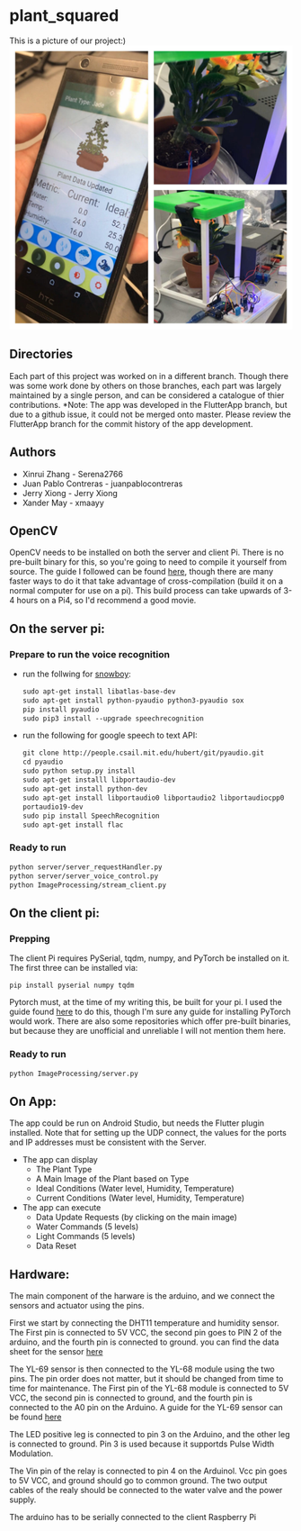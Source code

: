 # plant_squared
This is a picture of our project:)
![demo](https://github.com/Serena2766/plant_squared/blob/master/demo.jpg)

## Directories
Each part of this project was worked on in a different branch. Though there was some work done by others on those branches, each part was largely maintained by a single person, and can be considered a catalogue of thier contributions.
*Note: The app was developed in the FlutterApp branch, but due to a github issue, it could not be merged onto master. Please review the FlutterApp branch for the commit history of the app development.
## Authors
- Xinrui Zhang          - Serena2766
- Juan Pablo Contreras  - juanpablocontreras
- Jerry Xiong           - Jerry Xiong
- Xander May            - xmaayy         
## OpenCV
OpenCV needs to be installed on both the server and client Pi. There is no pre-built binary for this, so you're going to need to compile it yourself from source. The guide I followed can be found [here](https://www.pyimagesearch.com/2018/09/26/install-opencv-4-on-your-raspberry-pi/), though there are many faster ways to do it that take advantage of cross-compilation (build it on a normal computer for use on a pi). This build process can take upwards of 3-4 hours on a Pi4, so I'd recommend a good movie. 

## On the server pi:
### Prepare to run the voice recognition
- run the follwing for [snowboy](http://docs.kitt.ai/snowboy/#running-on-raspberry-pi):
  ``` 
  sudo apt-get install libatlas-base-dev
  sudo apt-get install python-pyaudio python3-pyaudio sox
  pip install pyaudio
  sudo pip3 install --upgrade speechrecognition
  ```
- run the following for google speech to text API:
  ```
  git clone http://people.csail.mit.edu/hubert/git/pyaudio.git
  cd pyaudio
  sudo python setup.py install
  sudo apt-get installl libportaudio-dev
  sudo apt-get install python-dev
  sudo apt-get install libportaudio0 libportaudio2 libportaudiocpp0 portaudio19-dev
  sudo pip install SpeechRecognition 
  sudo apt-get install flac
  ```
  
 
### Ready to run
  ```
  python server/server_requestHandler.py
  python server/server_voice_control.py
  python ImageProcessing/stream_client.py
  ```
  
## On the client pi:
### Prepping
The client Pi requires PySerial, tqdm, numpy, and PyTorch be installed on it. The first three can be installed via:
```
pip install pyserial numpy tqdm
```
Pytorch must, at the time of my writing this, be built for your pi. I used the guide found [here](https://gist.github.com/fgolemo/b973a3fa1aaa67ac61c480ae8440e754) to do this, though I'm sure any guide for installing PyTorch would work. There are also some repositories which offer pre-built binaries, but because they are unofficial and unreliable I will not mention them here.

### Ready to run
```
python ImageProcessing/server.py
```

## On App:
The app could be run on Android Studio, but needs the Flutter plugin installed.
Note that for setting up the UDP connect, the values for the ports and IP addresses must be consistent with the Server.
- The app can display
  - The Plant Type
  - A Main Image of the Plant based on Type
  - Ideal Conditions (Water level, Humidity, Temperature)
  - Current Conditions (Water level, Humidity, Temperature)
- The app can execute
  - Data Update Requests (by clicking on the main image)
  - Water Commands (5 levels)
  - Light Commands (5 levels)
  - Data Reset
 
    
    
 ## Hardware:
 The main component of the harware is the arduino, and we connect the sensors and actuator using the pins. 
 
 First we start by connecting the DHT11 temperature and humidity sensor. The First pin is connected to 5V VCC, the second pin goes to PIN 2 of the arduino, and the fourth pin is connected to ground. you can find the data sheet for the sensor [here](https://components101.com/sites/default/files/component_datasheet/DHT11-Temperature-Sensor.pdf)
 
 The YL-69 sensor is then connected to the YL-68 module using the two pins. The pin order does not matter, but it should be changed from time to time for maintenance. The First pin of the YL-68 module is connected to 5V VCC, the second pin is connected to ground, and the fourth pin is connected to the A0 pin on the Arduino. A guide for the YL-69 sensor can be found [here](https://randomnerdtutorials.com/guide-for-soil-moisture-sensor-yl-69-or-hl-69-with-the-arduino/)
 
 The LED positive leg is connected to pin 3 on the Arduino, and the other leg is connected to ground. Pin 3 is used because it supportds Pulse Width Modulation.
 
 The Vin pin of the relay is connected to pin 4 on the Arduinol. Vcc pin goes to 5V VCC, and ground should go to common ground. The two output cables of the realy should be connected to the water valve and the power supply. 
 
 The arduino has to be serially connected to the client Raspberry Pi
